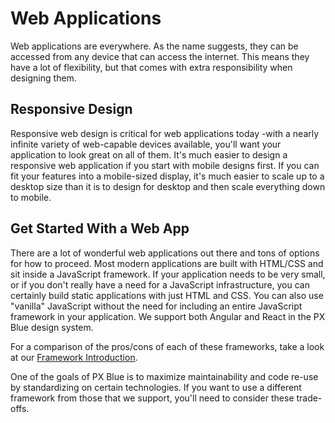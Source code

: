 # Web Applications
Web applications are everywhere. As the name suggests, they can be accessed from any device that can access the internet. This means they have a lot of flexibility, but that comes with extra responsibility when designing them.

## Responsive Design
Responsive web design is critical for web applications today -with a nearly infinite variety of web-capable devices available, you'll want your application to look great on all of them. It's much easier to design a responsive web application if you start with mobile designs first. If you can fit your features into a mobile-sized display, it's much easier to scale up to a desktop size than it is to design for desktop and then scale everything down to mobile.


## Get Started With a Web App
There are a lot of wonderful web applications out there and tons of options for how to proceed. Most modern applications are built with HTML/CSS and sit inside a JavaScript framework. If your application needs to be very small, or if you don't really have a need for a JavaScript infrastructure, you can certainly build static applications with just HTML and CSS. You can also use "vanilla" JavaScript without the need for including an entire JavaScript framework in your application. We support both Angular and React in the PX Blue design system.

For a comparison of the pros/cons of each of these frameworks, take a look at our [Framework Introduction](/development/frameworks-web/intro).

One of the goals of PX Blue is to maximize maintainability and code re-use by standardizing on certain technologies. If you want to use a different framework from those that we support, you'll need to consider these trade-offs.